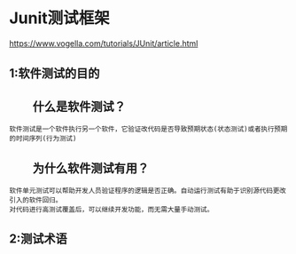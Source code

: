 Junit测试框架
====
https://www.vogella.com/tutorials/JUnit/article.html<br>

1:软件测试的目的
------
　　什么是软件测试？
  ------
    软件测试是一个软件执行另一个软件，它验证改代码是否导致预期状态(状态测试)或者执行预期的时间序列(行为测试)
　　为什么软件测试有用？
  ------
    软件单元测试可以帮助开发人员验证程序的逻辑是否正确。自动运行测试有助于识别源代码更改引入的软件回归。
    对代码进行高测试覆盖后，可以继续开发功能，而无需大量手动测试。

2:测试术语
------
